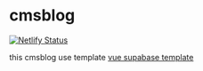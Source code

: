 # cmsblog

[![Netlify Status](https://api.netlify.com/api/v1/badges/653032b5-6546-4966-9b99-f315da17378e/deploy-status)](https://app.netlify.com/sites/desasongo/deploys)

this cmsblog use template [vue supabase template](https://github.com/nursyah21/vue-supabase-template)

